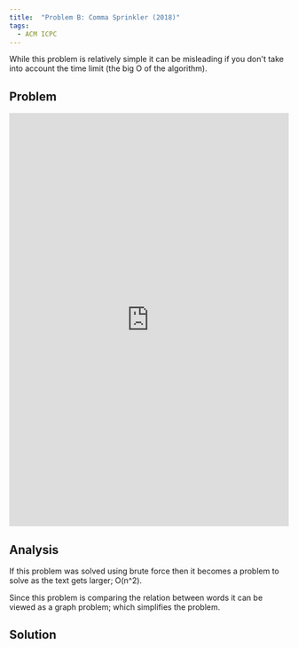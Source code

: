 ```yaml
---
title:  "Problem B: Comma Sprinkler (2018)"
tags:
  - ACM ICPC
---
```


While this problem is relatively simple it can be misleading if you don't take into account the time limit (the big O of the algorithm).

<!--more-->

## Problem

<embed src="https://drive.google.com/viewerng/viewer?embedded=true&url={{site.baseurl}}/ACM/problemB-2018.pdf" type="application/pdf" width="100%" height="745px" />

## Analysis

If this problem was solved using brute force then it becomes a problem to solve as the text gets larger; O(n^2).

Since this problem is comparing the relation between words it can be viewed as a graph problem; which simplifies the problem.

## Solution
